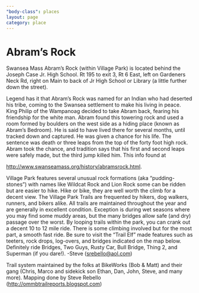 ```yaml
---
"body-class": places
layout: page
category: place
---
```


# Abram’s Rock

Swansea Mass
Abram’s Rock (within Village Park) is located behind the Joseph Case Jr. High School. Rt 195 to exit 3, Rt 6 East, left on Gardeners Neck Rd, right on Main to back of Jr High School or Library (a little further down the street).

Legend has it that Abram’s Rock was named for an Indian who had deserted his tribe, coming to the Swansea settlement to make his living in peace. King Philip of the Wampanoag decided to take Abram back, fearing his friendship for the white man. Abram found this towering rock and used a room formed by boulders on the west side as a hiding place (known as Abram’s Bedroom). He is said to have lived there for several months, until tracked down and captured. He was given a chance for his life. The sentence was death or three leaps from the top of the forty foot high rock. Abram took the chance, and tradition says that his first and second leaps were safely made, but the third jump killed him.
This info found at

http://www.swanseamass.org/history/abramsrock.html.

Village Park features several unusual rock formations (aka “pudding-stones”) with names like Wildcat Rock and Lion Rock some can be ridden but are easier to hike. Hike or bike, they are well worth the climb for a decent view. The Village Park Trails are frequented by hikers, dog walkers, runners, and bikers alike. All trails are maintained throughout the year and are generally in excellent condition. Exception is during wet seasons where you may find some muddy areas, but the many bridges allow safe (and dry) passage over the worst. By looping trails within the park, you can crank out a decent 10 to 12 mile ride. There is some climbing involved but for the most part, a smooth fast ride. Be sure to visit the “Trail Elf” made features such as teeters, rock drops, log-overs, and bridges indicated on the map below. Definitely ride Bridges, Two Guys, Rusty Car, Bull Bridge, Thing 2, and Superman (if you dare!).
-Steve (srebello@aol.com)



Trail system maintained by the folks at BikeWorks (Bob & Matt) and their gang (Chris, Marco and sidekick son Ethan, Dan, John, Steve, and many more).
Mapping done by Steve Rebello (http://ommbtrailreports.blogspot.com)


